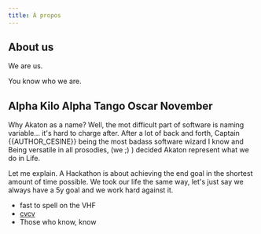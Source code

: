```yaml
---
title: À propos
---
```


<h2>About us</h2>
<p>We are us.</p>
<p>You know who we are.</p>
<h2>Alpha Kilo Alpha Tango Oscar November</h2>
<p>
Why Akaton as a name? Well, the mot difficult part of software is naming variable… it's hard to charge after. After a lot of back and forth, Captain {{AUTHOR_CESINE}} being the most badass software wizard I know and Being versatile in all prosodies, (we ;) ) decided Akaton represent what we do in Life. 
</p>

<p>
Let me explain.
A Hackathon is about achieving the end goal in the shortest amount of time possible. We took our life the same way, let's just say we always have a 5y goal and we work hard against it.
</p>

<ul>
  <li>fast to spell on the VHF</li>
  <li>
<a href="https://acronyms.thefreedictionary.com/CVCV" target="_blank" rel="noopener">cvcv</a>
</li>
  <li>Those who know, know</li>
</ul>
